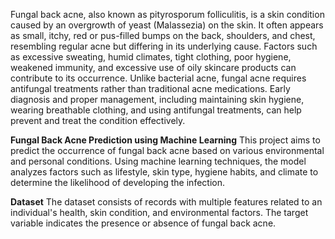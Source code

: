 Fungal back acne, also known as pityrosporum folliculitis, is a skin condition caused by an overgrowth of yeast (Malassezia) on the skin. It often appears as small, itchy, red or pus-filled bumps on the back, shoulders, and chest, resembling regular acne but differing in its underlying cause. Factors such as excessive sweating, humid climates, tight clothing, poor hygiene, weakened immunity, and excessive use of oily skincare products can contribute to its occurrence. Unlike bacterial acne, fungal acne requires antifungal treatments rather than traditional acne medications. Early diagnosis and proper management, including maintaining skin hygiene, wearing breathable clothing, and using antifungal treatments, can help prevent and treat the condition effectively.


**Fungal Back Acne Prediction using Machine Learning**
This project aims to predict the occurrence of fungal back acne based on various environmental and personal conditions. Using machine learning techniques, the model analyzes factors such as lifestyle, skin type, hygiene habits, and climate to determine the likelihood of developing the infection.


**Dataset**
The dataset consists of records with multiple features related to an individual's health, skin condition, and environmental factors. The target variable indicates the presence or absence of fungal back acne.

